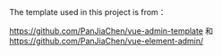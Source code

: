 The template used in this project is from：

https://github.com/PanJiaChen/vue-admin-template 和 https://github.com/PanJiaChen/vue-element-admin/
